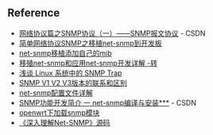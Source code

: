 



## Reference

- [网络协议篇之SNMP协议（一）——SNMP报文协议](https://blog.csdn.net/zqixiao_09/article/details/77126897) - CSDN
- [简单网络协议SNMP之移植net-snmp到开发板](https://blog.csdn.net/qivan/article/details/7268192)
- [net-snmp移植添加自己的mib](http://www.voidcn.com/article/p-acydgsbm-bdh.html)
- [移殖net-snmp和应用net-snmp开发详解 -转](http://fp-moon.iteye.com/blog/1555654)
- [浅谈 Linux 系统中的 SNMP Trap](https://www.ibm.com/developerworks/cn/linux/l-cn-snmp/index.html)
- [SNMP V1 V2 V3版本的联系和区别](https://blog.csdn.net/DaveBobo/article/details/53409470)
- [net-snmp配置文件详解](http://www.cnblogs.com/oloroso/p/4844907.html)
- [SNMP功能开发简介 一 net-snmp编译与安装***](https://blog.csdn.net/fuyuande/article/details/82720909) - CSDN
- [openwrt下加载snmp模块](https://www.cnblogs.com/rohens-hbg/p/4778804.html)
- [《深入理解Net-SNMP》源码](https://github.com/chansonZ/Understanding-the-Net-SNMP)

